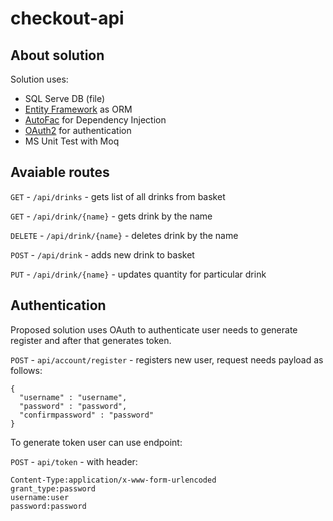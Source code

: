 # checkout-api

## About solution
Solution uses:
- SQL Serve DB (file)
- [Entity Framework](https://github.com/aspnet/EntityFramework) as ORM
- [AutoFac](https://github.com/autofac/Autofac) for Dependency Injection
- [OAuth2](https://oauth.net/2/) for authentication
- MS Unit Test with Moq

## Avaiable routes

`GET` - `/api/drinks` - gets list of all drinks from basket

`GET` - `/api/drink/{name}` - gets drink by the name

`DELETE` - `/api/drink/{name}` - deletes drink by the name

`POST` - `/api/drink` - adds new drink to basket

`PUT` - `/api/drink/{name}` - updates quantity for particular drink

## Authentication

Proposed solution uses OAuth to authenticate user needs to generate register and after that generates token.

`POST` - `api/account/register` - registers new user, request needs payload as follows:
```
{
  "username" : "username",
  "password" : "password",
  "confirmpassword" : "password"
}
```

To generate token user can use endpoint:

`POST` - `api/token` - with header:
```
Content-Type:application/x-www-form-urlencoded
grant_type:password
username:user
password:password
```
